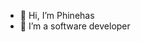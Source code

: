 - 👋 Hi, I’m Phinehas
- 👀 I’m a software developer

<!---
Phinehas-1/Phinehas-1 is a ✨ special ✨ repository because its `README.md` (this file) appears on your GitHub profile.
You can click the Preview link to take a look at your changes.
--->
